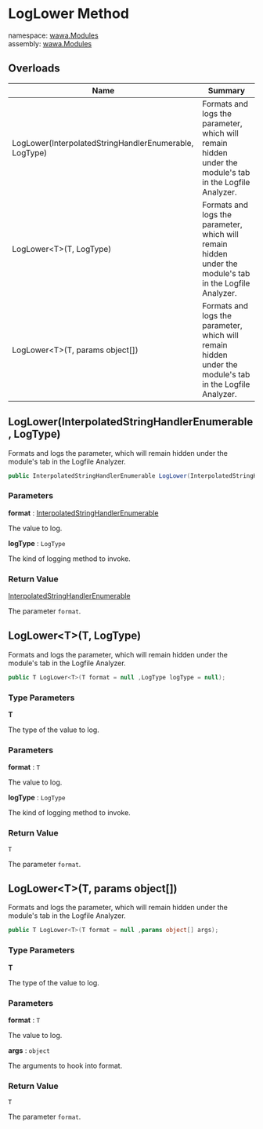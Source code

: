 # LogLower Method

namespace: [wawa\.Modules](../../wawa.Modules.md)<br />
assembly: [wawa\.Modules](../../../wawa.Modules.md)



## Overloads

| Name | Summary |
|------|---------|
| LogLower\(InterpolatedStringHandlerEnumerable, LogType\) | Formats and logs the parameter, which will remain hidden under the module's tab in the Logfile Analyzer\. |
| LogLower\<T\>\(T, LogType\) | Formats and logs the parameter, which will remain hidden under the module's tab in the Logfile Analyzer\. |
| LogLower\<T\>\(T, params object\[\]\) | Formats and logs the parameter, which will remain hidden under the module's tab in the Logfile Analyzer\. |

## LogLower\(InterpolatedStringHandlerEnumerable, LogType\)

Formats and logs the parameter, which will remain hidden under the module's tab in the Logfile Analyzer\.

```csharp
public InterpolatedStringHandlerEnumerable LogLower(InterpolatedStringHandlerEnumerable format ,LogType logType = null);
```

### Parameters

__format__ : [InterpolatedStringHandlerEnumerable](../../../wawa.Modules/wawa.Modules/InterpolatedStringHandlerEnumerable.md)

The value to log\.

__logType__ : `LogType`

The kind of logging method to invoke\.

### Return Value

[InterpolatedStringHandlerEnumerable](../../../wawa.Modules/wawa.Modules/InterpolatedStringHandlerEnumerable.md)

The parameter `format`\.

## LogLower\<T\>\(T, LogType\)

Formats and logs the parameter, which will remain hidden under the module's tab in the Logfile Analyzer\.

```csharp
public T LogLower<T>(T format = null ,LogType logType = null);
```

### Type Parameters

__T__

The type of the value to log\.

### Parameters

__format__ : `T`

The value to log\.

__logType__ : `LogType`

The kind of logging method to invoke\.

### Return Value

`T`

The parameter `format`\.

## LogLower\<T\>\(T, params object\[\]\)

Formats and logs the parameter, which will remain hidden under the module's tab in the Logfile Analyzer\.

```csharp
public T LogLower<T>(T format = null ,params object[] args);
```

### Type Parameters

__T__

The type of the value to log\.

### Parameters

__format__ : `T`

The value to log\.

__args__ : `object`

The arguments to hook into format\.

### Return Value

`T`

The parameter `format`\.

